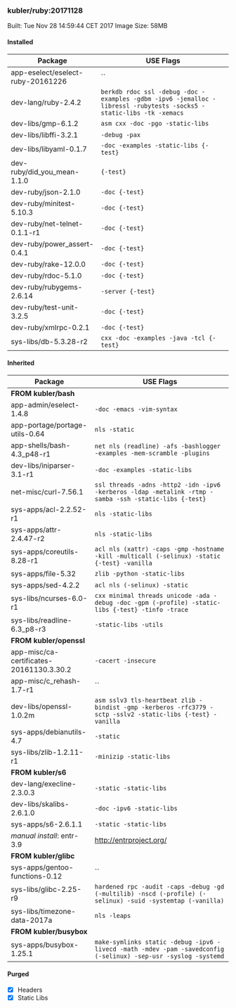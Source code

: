 ### kubler/ruby:20171128

Built: Tue Nov 28 14:59:44 CET 2017
Image Size: 58MB

#### Installed
Package | USE Flags
--------|----------
app-eselect/eselect-ruby-20161226 | ``
dev-lang/ruby-2.4.2 | `berkdb rdoc ssl -debug -doc -examples -gdbm -ipv6 -jemalloc -libressl -rubytests -socks5 -static-libs -tk -xemacs`
dev-libs/gmp-6.1.2 | `asm cxx -doc -pgo -static-libs`
dev-libs/libffi-3.2.1 | `-debug -pax`
dev-libs/libyaml-0.1.7 | `-doc -examples -static-libs {-test}`
dev-ruby/did_you_mean-1.1.0 | `{-test}`
dev-ruby/json-2.1.0 | `-doc {-test}`
dev-ruby/minitest-5.10.3 | `-doc {-test}`
dev-ruby/net-telnet-0.1.1-r1 | `-doc {-test}`
dev-ruby/power_assert-0.4.1 | `-doc {-test}`
dev-ruby/rake-12.0.0 | `-doc {-test}`
dev-ruby/rdoc-5.1.0 | `-doc {-test}`
dev-ruby/rubygems-2.6.14 | `-server {-test}`
dev-ruby/test-unit-3.2.5 | `-doc {-test}`
dev-ruby/xmlrpc-0.2.1 | `-doc {-test}`
sys-libs/db-5.3.28-r2 | `cxx -doc -examples -java -tcl {-test}`
#### Inherited
Package | USE Flags
--------|----------
**FROM kubler/bash** |
app-admin/eselect-1.4.8 | `-doc -emacs -vim-syntax`
app-portage/portage-utils-0.64 | `nls -static`
app-shells/bash-4.3_p48-r1 | `net nls (readline) -afs -bashlogger -examples -mem-scramble -plugins`
dev-libs/iniparser-3.1-r1 | `-doc -examples -static-libs`
net-misc/curl-7.56.1 | `ssl threads -adns -http2 -idn -ipv6 -kerberos -ldap -metalink -rtmp -samba -ssh -static-libs {-test}`
sys-apps/acl-2.2.52-r1 | `nls -static-libs`
sys-apps/attr-2.4.47-r2 | `nls -static-libs`
sys-apps/coreutils-8.28-r1 | `acl nls (xattr) -caps -gmp -hostname -kill -multicall (-selinux) -static {-test} -vanilla`
sys-apps/file-5.32 | `zlib -python -static-libs`
sys-apps/sed-4.2.2 | `acl nls (-selinux) -static`
sys-libs/ncurses-6.0-r1 | `cxx minimal threads unicode -ada -debug -doc -gpm (-profile) -static-libs {-test} -tinfo -trace`
sys-libs/readline-6.3_p8-r3 | `-static-libs -utils`
**FROM kubler/openssl** |
app-misc/ca-certificates-20161130.3.30.2 | `-cacert -insecure`
app-misc/c_rehash-1.7-r1 | ``
dev-libs/openssl-1.0.2m | `asm sslv3 tls-heartbeat zlib -bindist -gmp -kerberos -rfc3779 -sctp -sslv2 -static-libs {-test} -vanilla`
sys-apps/debianutils-4.7 | `-static`
sys-libs/zlib-1.2.11-r1 | `-minizip -static-libs`
**FROM kubler/s6** |
dev-lang/execline-2.3.0.3 | `-static -static-libs`
dev-libs/skalibs-2.6.1.0 | `-doc -ipv6 -static-libs`
sys-apps/s6-2.6.1.1 | `-static -static-libs`
*manual install*: entr-3.9 | http://entrproject.org/
**FROM kubler/glibc** |
sys-apps/gentoo-functions-0.12 | ``
sys-libs/glibc-2.25-r9 | `hardened rpc -audit -caps -debug -gd (-multilib) -nscd (-profile) (-selinux) -suid -systemtap (-vanilla)`
sys-libs/timezone-data-2017a | `nls -leaps`
**FROM kubler/busybox** |
sys-apps/busybox-1.25.1 | `make-symlinks static -debug -ipv6 -livecd -math -mdev -pam -savedconfig (-selinux) -sep-usr -syslog -systemd`
#### Purged
- [x] Headers
- [x] Static Libs
